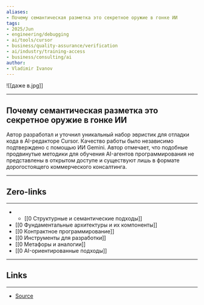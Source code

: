 ```yaml
---
aliases: 
- Почему семантическая разметка это секретное оружие в гонке ИИ 
tags:
- 2025/Jun
- engineering/debugging
- ai/tools/cursor
- business/quality-assurance/verification
- ai/industry/training-access
- business/consulting/ai
author:
- Vladimir Ivanov
---
```

![[даже в.jpg]]

-----
##  Почему семантическая разметка это секретное оружие в гонке ИИ 
Автор разработал и уточнил уникальный набор эвристик для отладки кода в AI-редакторе Cursor. Качество работы было независимо подтверждено с помощью ИИ Gemini. Автор отмечает, что подобные продвинутые методики для обучения AI-агентов программирования не представлены в открытом доступе и существуют лишь в формате дорогостоящего коммерческого консалтинга.

---
## Zero-links
---
- - [[0 Структурные и семантические подходы]]
- [[0 Фундаментальные архитектуры и их компоненты]]
- [[0 Контрактное программирование]]
- [[0 Инструменты для разработки]]
- [[0 Метафоры и аналогии]]
- [[0 AI-ориентированные подходы]]

---
## Links
---
- [Source](https://t.me/turboproject/1739)